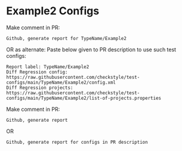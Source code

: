 # Example2 Configs
Make comment in PR:
```
Github, generate report for TypeName/Example2
```
OR as alternate:
Paste below given to PR description to use such test configs:
```
Report label: TypeName/Example2
Diff Regression config: https://raw.githubusercontent.com/checkstyle/test-configs/main/TypeName/Example2/config.xml
Diff Regression projects: https://raw.githubusercontent.com/checkstyle/test-configs/main/TypeName/Example2/list-of-projects.properties
```
Make comment in PR:
```
Github, generate report
```
OR
```
Github, generate report for configs in PR description
```
